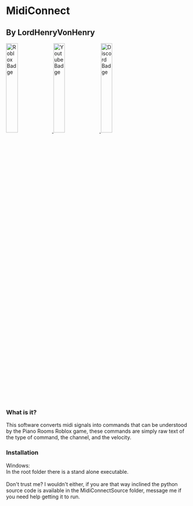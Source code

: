 <h1>
MidiConnect
</h1>
<h2>
By LordHenryVonHenry
</h2>

<div id="badges">
  <a href="https://www.roblox.com/users/16129523/profile">
    <img src="https://i.imgur.com/djS4d4s.png" width="25%" alt="Roblox Badge"/>
  </a>
  <a href="https://www.youtube.com/channel/UCGQW2KuCXI6Mn8OvqegtGfQ">
    <img src="https://i.imgur.com/1d0rFXB.png" width="25%" alt="Youtube Badge"/>
  </a>
    <a href="https://discord.com/invite/FcNp9KW">
    <img src="https://i.imgur.com/zaiYuXt.png" width="25%" alt="Discord Badge"/>
  </a>
</div>

<h3>
What is it?
</h3>
This software converts midi signals into commands that can be understood by the Piano Rooms Roblox game, these commands are simply raw text of the type of command, the channel, and the velocity.
<h3>
Installation
</h3>
Windows:<br>
In the root folder there is a stand alone executable.
<br><br>
Don't trust me? I wouldn't either, if you are that way inclined the python source code is available in the MidiConnectSource folder, message me if you need help getting it to run.